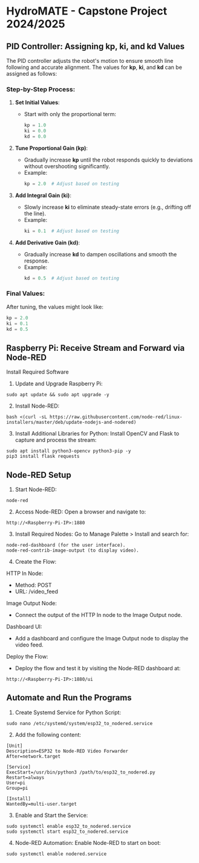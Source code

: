 # HydroMATE - Capstone Project 2024/2025

## PID Controller: Assigning kp, ki, and kd Values

The PID controller adjusts the robot's motion to ensure smooth line following and accurate alignment. The values for **kp**, **ki**, and **kd** can be assigned as follows:

### Step-by-Step Process:
1. **Set Initial Values**:
   - Start with only the proportional term:
     ```python
     kp = 1.0
     ki = 0.0
     kd = 0.0
     ```

2. **Tune Proportional Gain (kp)**:
   - Gradually increase **kp** until the robot responds quickly to deviations without overshooting significantly.
   - Example:
     ```python
     kp = 2.0  # Adjust based on testing
     ```

3. **Add Integral Gain (ki)**:
   - Slowly increase **ki** to eliminate steady-state errors (e.g., drifting off the line).
   - Example:
     ```python
     ki = 0.1  # Adjust based on testing
     ```

4. **Add Derivative Gain (kd)**:
   - Gradually increase **kd** to dampen oscillations and smooth the response.
   - Example:
     ```python
     kd = 0.5  # Adjust based on testing
     ```

### Final Values:
After tuning, the values might look like:
```python
kp = 2.0
ki = 0.1
kd = 0.5
```

## Raspberry Pi: Receive Stream and Forward via Node-RED
Install Required Software

1. Update and Upgrade Raspberry Pi:
```
sudo apt update && sudo apt upgrade -y
```

2. Install Node-RED:
```
bash <(curl -sL https://raw.githubusercontent.com/node-red/linux-installers/master/deb/update-nodejs-and-nodered)
```

3. Install Additional Libraries for Python: Install OpenCV and Flask to capture and process the stream:
```
sudo apt install python3-opencv python3-pip -y
pip3 install flask requests
```

## Node-RED Setup

1. Start Node-RED:
```
node-red
```

2. Access Node-RED: Open a browser and navigate to:
```
http://<Raspberry-Pi-IP>:1880
```

3. Install Required Nodes:
Go to Manage Palette > Install and search for:
```
node-red-dashboard (for the user interface).
node-red-contrib-image-output (to display video).
```

4. Create the Flow:

HTTP In Node:
- Method: POST
- URL: /video_feed

Image Output Node:
- Connect the output of the HTTP In node to the Image Output node.

Dashboard UI:
- Add a dashboard and configure the Image Output node to display the video feed.

Deploy the Flow:
- Deploy the flow and test it by visiting the Node-RED dashboard at:
```
http://<Raspberry-Pi-IP>:1880/ui
```

## Automate and Run the Programs

1. Create Systemd Service for Python Script:
```
sudo nano /etc/systemd/system/esp32_to_nodered.service
```

2. Add the following content:
```
[Unit]
Description=ESP32 to Node-RED Video Forwarder
After=network.target

[Service]
ExecStart=/usr/bin/python3 /path/to/esp32_to_nodered.py
Restart=always
User=pi
Group=pi

[Install]
WantedBy=multi-user.target
```

3. Enable and Start the Service:
```
sudo systemctl enable esp32_to_nodered.service
sudo systemctl start esp32_to_nodered.service
```

4. Node-RED Automation:
Enable Node-RED to start on boot:
```
sudo systemctl enable nodered.service
```
